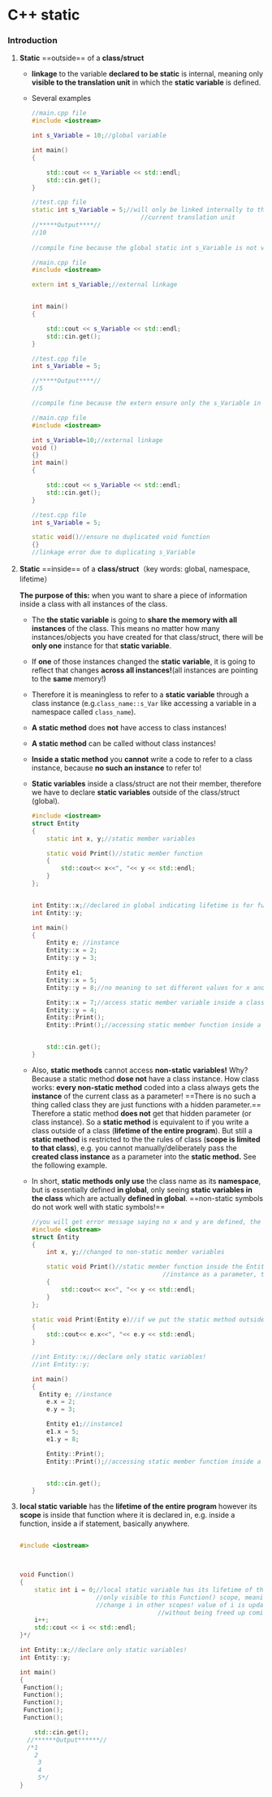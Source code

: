 # C++ static

### Introduction

1. **Static** ==outside== of a **class/struct**

   + **linkage** to the variable **declared to be static** is internal, meaning only **visible to the translation unit** in which the **static variable** is defined.

   + Several examples

     ````c++
     //main.cpp file
     #include <iostream>
     
     int s_Variable = 10;//global variable
     
     int main()
     {
     
         std::cout << s_Variable << std::endl;
         std::cin.get();
     }
     
     //test.cpp file
     static int s_Variable = 5;//will only be linked internally to this 
                                   //current translation unit
     //*****Output****//
     //10
      
     //compile fine because the global static int s_Variable is not visible to the s_Variable in main.cpp
     ````

     `````c++
     //main.cpp file
     #include <iostream>
     
     extern int s_Variable;//external linkage
     
     
     int main()
     {
     
         std::cout << s_Variable << std::endl;
         std::cin.get();
     }
     
     //test.cpp file
     int s_Variable = 5;
     
     //*****Output****//
     //5
     
     //compile fine because the extern ensure only the s_Variable in test.cpp read
     `````

     `````c++
     //main.cpp file
     #include <iostream>
     
     int s_Variable=10;//external linkage
     void ()
     {}
     int main()
     {
     
         std::cout << s_Variable << std::endl;
         std::cin.get();
     }
     
     //test.cpp file
     int s_Variable = 5;
     
     static void()//ensure no duplicated void function
     {}
     //linkage error due to duplicating s_Variable
     `````

     

2. **Static** ==inside== of a **class/struct**（key words: global, namespace, lifetime）

   **The purpose of this:** when you want to share a piece of information inside a class with all instances of the class.

   + The **the static variable** is going to **share the memory with all instances** of the class. This means no matter how many instances/objects you have created for that class/struct, there will be **only one** instance for that **static variable**.

   + If **one** of those instances changed the **static variable**, it is going to reflect that changes **across all instances!**(all instances are pointing to the **same** memory!)

   + Therefore it is meaningless to refer to a **static variable** through a class instance (e.g.`class_name::s_Var` like accessing a variable in a namespace called `class_name`).

   + **A static method** does **not** have access to class instances!

   + **A static method** can be called without class instances!

   + **Inside a static method** you **cannot** write a code to refer to a class instance, because **no such an instance** to refer to!

   + **Static variables** inside a class/struct are not their member, therefore we have to declare **static variables** outside of the class/struct (global).

     

     `````c++
     #include <iostream>
     struct Entity
     {
         static int x, y;//static member variables
     
         static void Print()//static member function
         {
             std::cout<< x<<", "<< y << std::endl;
         }
     };
     
     
     int Entity::x;//declared in global indicating lifetime is for full program 
     int Entity::y;
     
     int main()
     {
         Entity e; //instance
         Entity::x = 2;
         Entity::y = 3;
     
         Entity e1;
         Entity::x = 5;
         Entity::y = 8;//no meaning to set different values for x and y because only one shared class 											//instance is visible to static variables
     
         Entity::x = 7;//access static member variable inside a class
         Entity::y = 4;
         Entity::Print();
         Entity::Print();//accessing static member function inside a class
     
     
         std::cin.get();
     }
     
     `````

   + Also, **static methods** cannot access **non-static variables!** Why? Because a static method **dose not** have a class instance. How class works: **every non-static method** coded into a class always gets the **instance** of the current class as a parameter! ==There is no such a thing called class they are just functions with a hidden parameter.== Therefore a static method **does not** get that hidden parameter (or class instance). So a **static method** is equivalent to if you write a class outside of a class (**lifetime of the entire program**). But still a **static method** is restricted to the the rules of class (**scope is limited to that class**), e.g. you cannot manually/deliberately pass the **created class instance** as a parameter into the **static method.** See the following example.

   + In short, **static methods** **only use** the class name as its **namespace**, but is essentially defined **in global**, only seeing **static variables in the class** which are actually **defined in global**. ==non-static symbols do not work well with static symbols!==

     `````c++
     //you will get error message saying no x and y are defined, the reason is above two points.
     #include <iostream>
     struct Entity
     {
         int x, y;//changed to non-static member variables
     
         static void Print()//static member function inside the Entity class is not taking the class 
           								 //instance as a parameter, therefore an error is generated
         {
             std::cout<< x<<", "<< y << std::endl;
         }
     };
     
     static void Print(Entity e)//if we put the static method outside of the class and manually pass the 													//class instance into the print() function, it works
     {
         std::cout<< e.x<<", "<< e.y << std::endl;
     }
     
     //int Entity::x;//declare only static variables!
     //int Entity::y;
     
     int main()
     {
       Entity e; //instance
         e.x = 2;
         e.y = 3;
     
         Entity e1;//instance1
         e1.x = 5;
         e1.y = 8;
     
         Entity::Print();
         Entity::Print();//accessing static member function inside a class
     
     
         std::cin.get();
     }
     `````

   

3. **local static variable** has the **lifetime of the entire program** however its **scope** is inside that function where it is declared in, e.g. inside a function, inside a if statement, basically anywhere.

   `````c++
   
   #include <iostream>
   
   
   
   void Function()
   {
       static int i = 0;//local static variable has its lifetime of the entire program! 
                        //only visible to this Function() scope, meaning you cannot
                        //change i in other scopes! value of i is updated and fixed everytime
     									 //without being freed up coming to the end of the void function scope!
       i++;
       std::cout << i << std::endl;
   }*/
   
   int Entity::x;//declare only static variables!
   int Entity::y;
   
   int main()
   {
   	Function();
   	Function();
   	Function();
   	Function();
   	Function();
   
       std::cin.get();
     //******Output******//
     /*1
       2
     	3
     	4
     	5*/
   }
   `````

   



